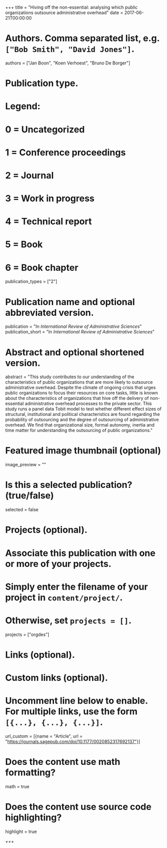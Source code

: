 +++
title = "Hiving off the non-essential: analysing which public organizations outsource administrative overhead"
date = 2017-06-21T00:00:00

# Authors. Comma separated list, e.g. `["Bob Smith", "David Jones"]`.
authors = ["Jan Boon", "Koen Verhoest", "Bruno De Borger"]

# Publication type.
# Legend:
# 0 = Uncategorized
# 1 = Conference proceedings
# 2 = Journal
# 3 = Work in progress
# 4 = Technical report
# 5 = Book
# 6 = Book chapter
publication_types = ["2"]

# Publication name and optional abbreviated version.
publication = "In *International Review of Administrative Sciences*"
publication_short = "In *International Review of Administrative Sciences*"

# Abstract and optional shortened version.
abstract = "This study contributes to our understanding of the characteristics of public organizations that are more likely to outsource administrative overhead. Despite the climate of ongoing crisis that urges public organizations to focus their resources on core tasks, little is known about the characteristics of organizations that hive off the delivery of non-essential administrative overhead processes to the private sector. This study runs a panel data Tobit model to test whether different effect sizes of structural, institutional and political characteristics are found regarding the probability of outsourcing and the degree of outsourcing of administrative overhead. We find that organizational size, formal autonomy, inertia and time matter for understanding the outsourcing of public organizations."

# Featured image thumbnail (optional)
image_preview = ""

# Is this a selected publication? (true/false)
selected = false

# Projects (optional).
#   Associate this publication with one or more of your projects.
#   Simply enter the filename of your project in `content/project/`.
#   Otherwise, set `projects = []`.
projects = ["orgdes"]

# Links (optional).


# Custom links (optional).
#   Uncomment line below to enable. For multiple links, use the form `[{...}, {...}, {...}]`.
url_custom = [{name = "Article", url = "https://journals.sagepub.com/doi/10.1177/0020852317692137"}]


# Does the content use math formatting?
math = true

# Does the content use source code highlighting?
highlight = true


+++